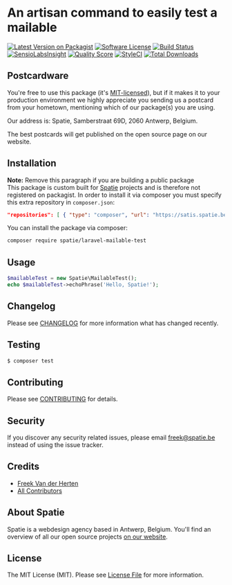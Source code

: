 # An artisan command to easily test a mailable

[![Latest Version on Packagist](https://img.shields.io/packagist/v/spatie/laravel-mailable-test.svg?style=flat-square)](https://packagist.org/packages/spatie/laravel-mailable-test)
[![Software License](https://img.shields.io/badge/license-MIT-brightgreen.svg?style=flat-square)](LICENSE.md)
[![Build Status](https://img.shields.io/travis/spatie/laravel-mailable-test/master.svg?style=flat-square)](https://travis-ci.org/spatie/laravel-mailable-test)
[![SensioLabsInsight](https://img.shields.io/sensiolabs/i/c2dc5407-d2e5-4039-8798-ac3e1dba0c76.svg?style=flat-square)](https://insight.sensiolabs.com/projects/c2dc5407-d2e5-4039-8798-ac3e1dba0c76)
[![Quality Score](https://img.shields.io/scrutinizer/g/spatie/laravel-mailable-test.svg?style=flat-square)](https://scrutinizer-ci.com/g/spatie/laravel-mailable-test)
[![StyleCI](https://styleci.io/repos/80032119/shield?branch=master)](https://styleci.io/repos/80032119)
[![Total Downloads](https://img.shields.io/packagist/dt/spatie/laravel-mailable-test.svg?style=flat-square)](https://packagist.org/packages/spatie/laravel-mailable-test)



## Postcardware

You're free to use this package (it's [MIT-licensed](LICENSE.md)), but if it makes it to your production environment we highly appreciate you sending us a postcard from your hometown, mentioning which of our package(s) you are using.

Our address is: Spatie, Samberstraat 69D, 2060 Antwerp, Belgium.

The best postcards will get published on the open source page on our website.

## Installation

**Note:** Remove this paragraph if you are building a public package  
This package is custom built for [Spatie](https://spatie.be) projects and is therefore not registered on packagist. In order to install it via composer you must specify this extra repository in `composer.json`:

```json
"repositories": [ { "type": "composer", "url": "https://satis.spatie.be/" } ]
```

You can install the package via composer:

``` bash
composer require spatie/laravel-mailable-test
```

## Usage

``` php
$mailableTest = new Spatie\MailableTest();
echo $mailableTest->echoPhrase('Hello, Spatie!');
```

## Changelog

Please see [CHANGELOG](CHANGELOG.md) for more information what has changed recently.

## Testing

``` bash
$ composer test
```

## Contributing

Please see [CONTRIBUTING](CONTRIBUTING.md) for details.

## Security

If you discover any security related issues, please email freek@spatie.be instead of using the issue tracker.

## Credits

- [Freek Van der Herten](https://github.com/freekmurze)
- [All Contributors](../../contributors)

## About Spatie
Spatie is a webdesign agency based in Antwerp, Belgium. You'll find an overview of all our open source projects [on our website](https://spatie.be/opensource).

## License

The MIT License (MIT). Please see [License File](LICENSE.md) for more information.
